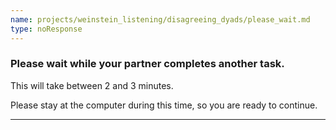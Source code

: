 ```yaml
---
name: projects/weinstein_listening/disagreeing_dyads/please_wait.md
type: noResponse
---
```


### Please wait while your partner completes another task.

This will take between 2 and 3 minutes.

Please stay at the computer during this time, so you are ready to continue.

---
